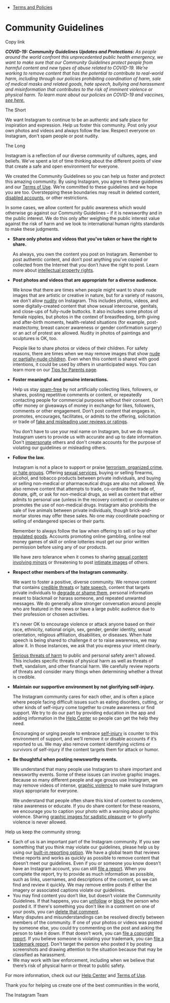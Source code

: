 *   [Terms and Policies](https://help.instagram.com/1417489251945243/?helpref=breadcrumb)

Community Guidelines
====================

Copy link

_**COVID-19: Community Guidelines Updates and Protections:** As people around the world confront this unprecedented public health emergency, we want to make sure that our Community Guidelines protect people from harmful content and new types of abuse related to COVID-19. We’re working to remove content that has the potential to contribute to real-world harm, including through our policies prohibiting coordination of harm, sale of medical masks and related goods, hate speech, bullying and harassment and misinformation that contributes to the risk of imminent violence or physical harm. To learn more about our policies on COVID-19 and vaccines, [see here.](https://help.instagram.com/697825587576762?helpref=faq_content)_

The Short

We want Instagram to continue to be an authentic and safe place for inspiration and expression. Help us foster this community. Post only your own photos and videos and always follow the law. Respect everyone on Instagram, don’t spam people or post nudity.

The Long

Instagram is a reflection of our diverse community of cultures, ages, and beliefs. We’ve spent a lot of time thinking about the different points of view that create a safe and open environment for everyone.

We created the Community Guidelines so you can help us foster and protect this amazing community. By using Instagram, you agree to these guidelines and our [Terms of Use](https://www.instagram.com/legal/terms). We’re committed to these guidelines and we hope you are too. Overstepping these boundaries may result in deleted content, [disabled accounts](https://help.instagram.com/366993040048856?helpref=faq_content), or other restrictions.

In some cases, we allow content for public awareness which would otherwise go against our Community Guidelines – if it is newsworthy and in the public interest. We do this only after weighing the public interest value against the risk of harm and we look to international human rights standards to make these judgments.

*   **Share only photos and videos that you’ve taken or have the right to share.**
    
    As always, you own the content you post on Instagram. Remember to post authentic content, and don’t post anything you’ve copied or collected from the Internet that you don’t have the right to post. Learn more about [intellectual property rights](https://help.instagram.com/126382350847838?helpref=faq_content).
    
*   **Post photos and videos that are appropriate for a diverse audience.**
    
    We know that there are times when people might want to share nude images that are artistic or creative in nature, but for a variety of reasons, we don’t allow [nudity](https://l.instagram.com/?u=https%3A%2F%2Fwww.facebook.com%2Fcommunitystandards%2Fadult_nudity_sexual_activity&e=AT1se-W8E42u6RCDMsBQIEFr4QcvOOBlwv3ZJFVCTePTjdjPJZlABjVxXDzmhgZg6qQo76Sc4V6JSfkj77csxSd0Jy55RoBs0vYQQ-O7RUl46zbEksp5uLW1jdJt2rhgH-xDefFCOe6tv-jJsrhS3edY4qckBJfvWq8qig) on Instagram. This includes photos, videos, and some digitally-created content that show sexual intercourse, genitals, and close-ups of fully-nude buttocks. It also includes some photos of female nipples, but photos in the context of breastfeeding, birth giving and after-birth moments, health-related situations (for example, post-mastectomy, breast cancer awareness or gender confirmation surgery) or an act of protest are allowed. Nudity in photos of paintings and sculptures is OK, too.
    
    People like to share photos or videos of their children. For safety reasons, there are times when we may remove images that show [nude or partially-nude children](https://l.instagram.com/?u=https%3A%2F%2Fwww.facebook.com%2Fcommunitystandards%2Fchild_nudity_sexual_exploitation&e=AT1se-W8E42u6RCDMsBQIEFr4QcvOOBlwv3ZJFVCTePTjdjPJZlABjVxXDzmhgZg6qQo76Sc4V6JSfkj77csxSd0Jy55RoBs0vYQQ-O7RUl46zbEksp5uLW1jdJt2rhgH-xDefFCOe6tv-jJsrhS3edY4qckBJfvWq8qig). Even when this content is shared with good intentions, it could be used by others in unanticipated ways. You can learn more on our [Tips for Parents page](https://help.instagram.com/154475974694511/?helpref=faq_content).
    
*   **Foster meaningful and genuine interactions.**
    
    Help us stay [spam-free](https://l.instagram.com/?u=https%3A%2F%2Fwww.facebook.com%2Fcommunitystandards%2Fspam&e=AT1se-W8E42u6RCDMsBQIEFr4QcvOOBlwv3ZJFVCTePTjdjPJZlABjVxXDzmhgZg6qQo76Sc4V6JSfkj77csxSd0Jy55RoBs0vYQQ-O7RUl46zbEksp5uLW1jdJt2rhgH-xDefFCOe6tv-jJsrhS3edY4qckBJfvWq8qig) by not artificially collecting likes, followers, or shares, posting repetitive comments or content, or repeatedly contacting people for commercial purposes without their consent. Don’t offer money or giveaways of money in exchange for likes, followers, comments or other engagement. Don’t post content that engages in, promotes, encourages, facilitates, or admits to the offering, solicitation or trade of [fake and misleading user reviews or ratings](https://l.instagram.com/?u=https%3A%2F%2Fwww.facebook.com%2Fcommunitystandards%2Ffraud_deception&e=AT1se-W8E42u6RCDMsBQIEFr4QcvOOBlwv3ZJFVCTePTjdjPJZlABjVxXDzmhgZg6qQo76Sc4V6JSfkj77csxSd0Jy55RoBs0vYQQ-O7RUl46zbEksp5uLW1jdJt2rhgH-xDefFCOe6tv-jJsrhS3edY4qckBJfvWq8qig).
    
    You don’t have to use your real name on Instagram, but we do require Instagram users to provide us with accurate and up to date information. Don't [impersonate](https://l.instagram.com/?u=https%3A%2F%2Fwww.facebook.com%2Fcommunitystandards%2Fmisrepresentation&e=AT1se-W8E42u6RCDMsBQIEFr4QcvOOBlwv3ZJFVCTePTjdjPJZlABjVxXDzmhgZg6qQo76Sc4V6JSfkj77csxSd0Jy55RoBs0vYQQ-O7RUl46zbEksp5uLW1jdJt2rhgH-xDefFCOe6tv-jJsrhS3edY4qckBJfvWq8qig) others and don't create accounts for the purpose of violating our guidelines or misleading others.
    
*   **Follow the law.**
    
    Instagram is not a place to support or praise [terrorism, organized crime, or hate groups](https://l.instagram.com/?u=https%3A%2F%2Fwww.facebook.com%2Fcommunitystandards%2Fdangerous_individuals_organizations&e=AT1se-W8E42u6RCDMsBQIEFr4QcvOOBlwv3ZJFVCTePTjdjPJZlABjVxXDzmhgZg6qQo76Sc4V6JSfkj77csxSd0Jy55RoBs0vYQQ-O7RUl46zbEksp5uLW1jdJt2rhgH-xDefFCOe6tv-jJsrhS3edY4qckBJfvWq8qig). Offering [sexual services](https://l.instagram.com/?u=https%3A%2F%2Fwww.facebook.com%2Fcommunitystandards%2Fsexual_solicitation&e=AT1se-W8E42u6RCDMsBQIEFr4QcvOOBlwv3ZJFVCTePTjdjPJZlABjVxXDzmhgZg6qQo76Sc4V6JSfkj77csxSd0Jy55RoBs0vYQQ-O7RUl46zbEksp5uLW1jdJt2rhgH-xDefFCOe6tv-jJsrhS3edY4qckBJfvWq8qig), buying or selling firearms, alcohol, and tobacco products between private individuals, and buying or selling non-medical or pharmaceutical drugs are also not allowed. We also remove content that attempts to trade, co-ordinate the trade of, donate, gift, or ask for non-medical drugs, as well as content that either admits to personal use (unless in the recovery context) or coordinates or promotes the use of non-medical drugs. Instagram also prohibits the sale of live animals between private individuals, though brick-and-mortar stores may offer these sales. No one may coordinate poaching or selling of endangered species or their parts.
    
    Remember to always follow the law when offering to sell or buy other [regulated goods](https://l.instagram.com/?u=https%3A%2F%2Fwww.facebook.com%2Fcommunitystandards%2Fregulated_goods&e=AT1se-W8E42u6RCDMsBQIEFr4QcvOOBlwv3ZJFVCTePTjdjPJZlABjVxXDzmhgZg6qQo76Sc4V6JSfkj77csxSd0Jy55RoBs0vYQQ-O7RUl46zbEksp5uLW1jdJt2rhgH-xDefFCOe6tv-jJsrhS3edY4qckBJfvWq8qig). Accounts promoting online gambling, online real money games of skill or online lotteries must get our prior written permission before using any of our products.
    
    We have zero tolerance when it comes to sharing [sexual content involving minors](https://l.instagram.com/?u=https%3A%2F%2Fwww.facebook.com%2Fcommunitystandards%2Fchild_nudity_sexual_exploitation&e=AT1se-W8E42u6RCDMsBQIEFr4QcvOOBlwv3ZJFVCTePTjdjPJZlABjVxXDzmhgZg6qQo76Sc4V6JSfkj77csxSd0Jy55RoBs0vYQQ-O7RUl46zbEksp5uLW1jdJt2rhgH-xDefFCOe6tv-jJsrhS3edY4qckBJfvWq8qig) or threatening to post [intimate images](https://l.instagram.com/?u=https%3A%2F%2Fwww.facebook.com%2Fcommunitystandards%2Fsexual_exploitation_adults&e=AT1se-W8E42u6RCDMsBQIEFr4QcvOOBlwv3ZJFVCTePTjdjPJZlABjVxXDzmhgZg6qQo76Sc4V6JSfkj77csxSd0Jy55RoBs0vYQQ-O7RUl46zbEksp5uLW1jdJt2rhgH-xDefFCOe6tv-jJsrhS3edY4qckBJfvWq8qig) of others.
    
*   **Respect other members of the Instagram community.**
    
    We want to foster a positive, diverse community. We remove content that contains [credible threats](https://l.instagram.com/?u=https%3A%2F%2Fwww.facebook.com%2Fcommunitystandards%2Fcredible_violence&e=AT1se-W8E42u6RCDMsBQIEFr4QcvOOBlwv3ZJFVCTePTjdjPJZlABjVxXDzmhgZg6qQo76Sc4V6JSfkj77csxSd0Jy55RoBs0vYQQ-O7RUl46zbEksp5uLW1jdJt2rhgH-xDefFCOe6tv-jJsrhS3edY4qckBJfvWq8qig) or [hate speech](https://l.instagram.com/?u=https%3A%2F%2Fwww.facebook.com%2Fcommunitystandards%2Fhate_speech&e=AT1se-W8E42u6RCDMsBQIEFr4QcvOOBlwv3ZJFVCTePTjdjPJZlABjVxXDzmhgZg6qQo76Sc4V6JSfkj77csxSd0Jy55RoBs0vYQQ-O7RUl46zbEksp5uLW1jdJt2rhgH-xDefFCOe6tv-jJsrhS3edY4qckBJfvWq8qig), content that targets private individuals to [degrade or shame them](https://l.instagram.com/?u=https%3A%2F%2Fwww.facebook.com%2Fcommunitystandards%2Fbullying&e=AT1se-W8E42u6RCDMsBQIEFr4QcvOOBlwv3ZJFVCTePTjdjPJZlABjVxXDzmhgZg6qQo76Sc4V6JSfkj77csxSd0Jy55RoBs0vYQQ-O7RUl46zbEksp5uLW1jdJt2rhgH-xDefFCOe6tv-jJsrhS3edY4qckBJfvWq8qig), personal information meant to blackmail or harass someone, and repeated unwanted messages. We do generally allow stronger conversation around people who are featured in the news or have a large public audience due to their profession or chosen activities.
    
    It's never OK to encourage violence or attack anyone based on their race, ethnicity, national origin, sex, gender, gender identity, sexual orientation, religious affiliation, disabilities, or diseases. When hate speech is being shared to challenge it or to raise awareness, we may allow it. In those instances, we ask that you express your intent clearly.
    
    [Serious threats of harm](https://l.instagram.com/?u=https%3A%2F%2Fwww.facebook.com%2Fcommunitystandards%2Fcredible_violence&e=AT1se-W8E42u6RCDMsBQIEFr4QcvOOBlwv3ZJFVCTePTjdjPJZlABjVxXDzmhgZg6qQo76Sc4V6JSfkj77csxSd0Jy55RoBs0vYQQ-O7RUl46zbEksp5uLW1jdJt2rhgH-xDefFCOe6tv-jJsrhS3edY4qckBJfvWq8qig) to public and personal safety aren't allowed. This includes specific threats of physical harm as well as threats of theft, vandalism, and other financial harm. We carefully review reports of threats and consider many things when determining whether a threat is credible.
    
*   **Maintain our supportive environment by not glorifying self-injury.**
    
    The Instagram community cares for each other, and is often a place where people facing difficult issues such as eating disorders, cutting, or other kinds of self-injury come together to create awareness or find support. We try to do our part by providing education in the app and adding information in the [Help Center](https://help.instagram.com/) so people can get the help they need.
    
    Encouraging or urging people to embrace [self-injury](https://l.instagram.com/?u=https%3A%2F%2Fwww.facebook.com%2Fcommunitystandards%2Fsuicide_self_injury_violence&e=AT1se-W8E42u6RCDMsBQIEFr4QcvOOBlwv3ZJFVCTePTjdjPJZlABjVxXDzmhgZg6qQo76Sc4V6JSfkj77csxSd0Jy55RoBs0vYQQ-O7RUl46zbEksp5uLW1jdJt2rhgH-xDefFCOe6tv-jJsrhS3edY4qckBJfvWq8qig) is counter to this environment of support, and we’ll remove it or disable accounts if it’s reported to us. We may also remove content identifying victims or survivors of self-injury if the content targets them for attack or humor.
    
*   **Be thoughtful when posting newsworthy events.**
    
    We understand that many people use Instagram to share important and newsworthy events. Some of these issues can involve graphic images. Because so many different people and age groups use Instagram, we may remove videos of intense, [graphic violence](https://l.instagram.com/?u=https%3A%2F%2Fwww.facebook.com%2Fcommunitystandards%2Fgraphic_violence&e=AT1se-W8E42u6RCDMsBQIEFr4QcvOOBlwv3ZJFVCTePTjdjPJZlABjVxXDzmhgZg6qQo76Sc4V6JSfkj77csxSd0Jy55RoBs0vYQQ-O7RUl46zbEksp5uLW1jdJt2rhgH-xDefFCOe6tv-jJsrhS3edY4qckBJfvWq8qig) to make sure Instagram stays appropriate for everyone.
    
    We understand that people often share this kind of content to condemn, raise awareness or educate. If you do share content for these reasons, we encourage you to caption your photo with a warning about graphic violence. Sharing [graphic images for sadistic pleasure](https://l.instagram.com/?u=https%3A%2F%2Fwww.facebook.com%2Fcommunitystandards%2Fcruel_insensitive&e=AT1se-W8E42u6RCDMsBQIEFr4QcvOOBlwv3ZJFVCTePTjdjPJZlABjVxXDzmhgZg6qQo76Sc4V6JSfkj77csxSd0Jy55RoBs0vYQQ-O7RUl46zbEksp5uLW1jdJt2rhgH-xDefFCOe6tv-jJsrhS3edY4qckBJfvWq8qig) or to glorify violence is never allowed.
    

Help us keep the community strong:

*   Each of us is an important part of the Instagram community. If you see something that you think may violate our guidelines, please help us by using our [built-in reporting option](https://help.instagram.com/165828726894770?helpref=faq_content). We have a global team that reviews these reports and works as quickly as possible to remove content that doesn’t meet our guidelines. Even if you or someone you know doesn’t have an Instagram account, you can still [file a report](https://help.instagram.com/contact/383679321740945). When you complete the report, try to provide as much information as possible, such as links, usernames, and descriptions of the content, so we can find and review it quickly. We may remove entire posts if either the imagery or associated captions violate our guidelines.
*   You may find content you don’t like, but doesn’t violate the Community Guidelines. If that happens, you can [unfollow](https://help.instagram.com/286340048138725?helpref=faq_content) or [block](https://help.instagram.com/426700567389543/?helpref=faq_content) the person who posted it. If there's something you don't like in a comment on one of your posts, you can [delete that comment](https://help.instagram.com/289098941190483?helpref=faq_content).
*   Many disputes and misunderstandings can be resolved directly between members of the community. If one of your photos or videos was posted by someone else, you could try commenting on the post and asking the person to take it down. If that doesn’t work, you can [file a copyright report](https://help.instagram.com/126382350847838?helpref=faq_content). If you believe someone is violating your trademark, you can [file a trademark report](https://help.instagram.com/222826637847963?helpref=faq_content). Don't target the person who posted it by posting screenshots and drawing attention to the situation because that may be classified as harassment.
*   We may work with law enforcement, including when we believe that there’s risk of physical harm or threat to public safety.

For more information, check out our [Help Center](https://help.instagram.com/) and [Terms of Use](https://l.instagram.com/?u=http%3A%2F%2Finstagram.com%2Flegal%2Fterms%2F%23&e=AT1se-W8E42u6RCDMsBQIEFr4QcvOOBlwv3ZJFVCTePTjdjPJZlABjVxXDzmhgZg6qQo76Sc4V6JSfkj77csxSd0Jy55RoBs0vYQQ-O7RUl46zbEksp5uLW1jdJt2rhgH-xDefFCOe6tv-jJsrhS3edY4qckBJfvWq8qig).

Thank you for helping us create one of the best communities in the world,

The Instagram Team